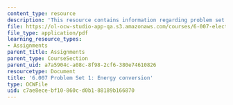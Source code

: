 ```yaml
---
content_type: resource
description: 'This resource contains information regarding problem set 1: energy conversion.'
file: https://ol-ocw-studio-app-qa.s3.amazonaws.com/courses/6-007-electromagnetic-energy-from-motors-to-lasers-spring-2011/c7ae8ecebf10860cd0b188189b166870_MIT6_007S11_PS1.pdf
file_type: application/pdf
learning_resource_types:
- Assignments
parent_title: Assignments
parent_type: CourseSection
parent_uid: a7a5904c-a08c-8f98-2cf6-380e74610826
resourcetype: Document
title: '6.007 Problem Set 1: Energy conversion'
type: OCWFile
uid: c7ae8ece-bf10-860c-d0b1-88189b166870
---
```

